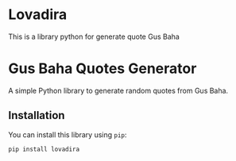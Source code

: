 # Lovadira
This is a library python for generate quote Gus Baha

# Gus Baha Quotes Generator

A simple Python library to generate random quotes from Gus Baha.

## Installation

You can install this library using `pip`:

```bash
pip install lovadira

